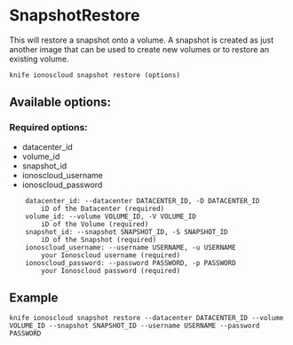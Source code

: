 # SnapshotRestore

This will restore a snapshot onto a volume. A snapshot is created as just another image that can be used to create new volumes or to restore an existing volume.

```text
knife ionoscloud snapshot restore (options)
```

## Available options:

### Required options:

* datacenter_id
* volume_id
* snapshot_id
* ionoscloud_username
* ionoscloud_password

```text
    datacenter_id: --datacenter DATACENTER_ID, -D DATACENTER_ID
        iD of the Datacenter (required)
    volume_id: --volume VOLUME_ID, -V VOLUME_ID
        iD of the Volume (required)
    snapshot_id: --snapshot SNAPSHOT_ID, -S SNAPSHOT_ID
        iD of the Snapshot (required)
    ionoscloud_username: --username USERNAME, -u USERNAME
        your Ionoscloud username (required)
    ionoscloud_password: --password PASSWORD, -p PASSWORD
        your Ionoscloud password (required)
```

## Example

```text
knife ionoscloud snapshot restore --datacenter DATACENTER_ID --volume VOLUME_ID --snapshot SNAPSHOT_ID --username USERNAME --password PASSWORD
```
